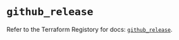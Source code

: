 # `github_release`

Refer to the Terraform Registory for docs: [`github_release`](https://registry.terraform.io/providers/integrations/github/5.28.1/docs/resources/release).
